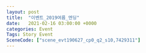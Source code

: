 ```yaml
---
layout: post
title:  "이벤트_2019여름_엔딩"
date:   2021-02-16 03:00:00 +0000
categories: Event
Tags: Story Event
SceneCode: ["scene_evt190627_cp0_q2_s10,7429311"]
---
```

